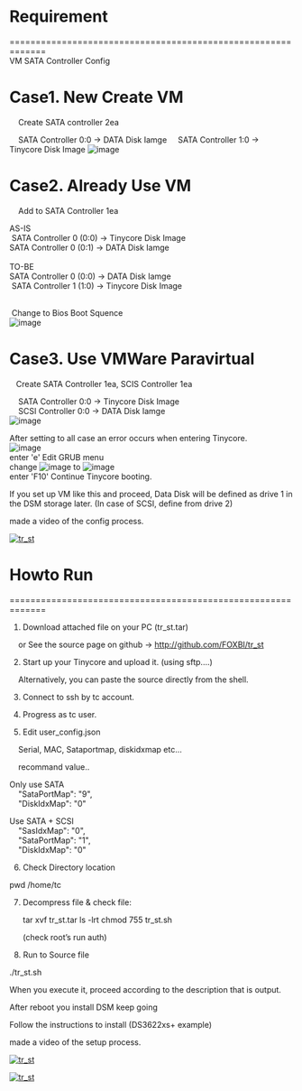 # Requirement
=============================================================<br>
VM SATA Controller Config

# Case1. New Create VM

    Create SATA controller 2ea

    SATA Controller 0:0 -> DATA Disk Iamge
    SATA Controller 1:0 -> Tinycore Disk Image
![image](https://user-images.githubusercontent.com/42568682/158375978-cea33a04-4292-4d4c-abd9-8d531b203721.png)


# Case2. Already Use VM

    Add to SATA Controller 1ea

AS-IS<br>
 SATA Controller 0 (0:0) -> Tinycore Disk Image <br>
 SATA Controller 0 (0:1) -> DATA Disk Iamge<br>	 
TO-BE <br>
 SATA Controller 0 (0:0) -> DATA Disk Iamge<br>
 SATA Controller 1 (1:0) -> Tinycore Disk Image<br> 
 
 Change to Bios Boot Squence<br>
![image](https://user-images.githubusercontent.com/42568682/158376024-af59cd26-688c-462e-b7fb-64ab2e681568.png)


# Case3. Use VMWare Paravirtual

   Create SATA Controller 1ea, SCIS Controller 1ea

    SATA Controller 0:0 -> Tinycore Disk Image<br>
    SCSI Controller 0:0 -> DATA Disk Iamge<br>
![image](https://user-images.githubusercontent.com/42568682/158376093-1d02a323-0cc0-4ff2-9e70-8a20ce026605.png)

After setting to all case an error occurs when entering Tinycore.<br>
![image](https://user-images.githubusercontent.com/42568682/158376130-2505c4b3-adce-4975-a7dc-a41f993154fb.png)<Br>
enter 'e' Edit GRUB menu <br>
change  ![image](https://user-images.githubusercontent.com/42568682/158376183-90f7b886-50ca-4df9-abe1-a694070497a5.png) to ![image](https://user-images.githubusercontent.com/42568682/158376227-cfb222f8-05fd-45b0-8259-af824b170caa.png)<br>
enter 'F10' Continue Tinycore booting.


If you set up VM like this and proceed, Data Disk will be defined as drive 1 in the DSM storage later. (In case of SCSI, define from drive 2)

made a video of the config process. 

[![tr_st](http://img.youtube.com/vi/6MyYtv1X52g/0.jpg)](https://youtu.be/6MyYtv1X52g) 


# Howto Run
=============================================================
 

1. Download attached file on your PC (tr_st.tar)

    or See the source page on github -> http://github.com/FOXBI/tr_st
 

2. Start up your Tinycore and upload it. (using sftp....)

    Alternatively, you can paste the source directly from the shell.
 

3. Connect to ssh by tc account.
 

4. Progress as tc user. 
 

5. Edit user_config.json

    Serial, MAC, Sataportmap, diskidxmap etc...

    recommand value..

Only use SATA<br>
    "SataPortMap": "9",<br>
    "DiskIdxMap": "0"

Use SATA + SCSI<br>
    "SasIdxMap": "0",<br>
    "SataPortMap": "1",<br>
    "DiskIdxMap": "0"

 
6. Check Directory location

   pwd
   /home/tc
 

7. Decompress file & check file:

   tar xvf tr_st.tar
   ls -lrt 
   chmod 755 tr_st.sh

   (check root’s run auth)

 
8. Run to Source file

   ./tr_st.sh


When you execute it, proceed according to the description that is output.

After reboot you install DSM keep going
   
Follow the instructions to install (DS3622xs+ example)

made a video of the setup process.
   
[![tr_st](http://img.youtube.com/vi/G996Y3pX1ws/0.jpg)](https://youtu.be/G996Y3pX1ws) 
   
[![tr_st](http://img.youtube.com/vi/ZQ_fQMnzNOE/0.jpg)](https://youtu.be/ZQ_fQMnzNOE) 
